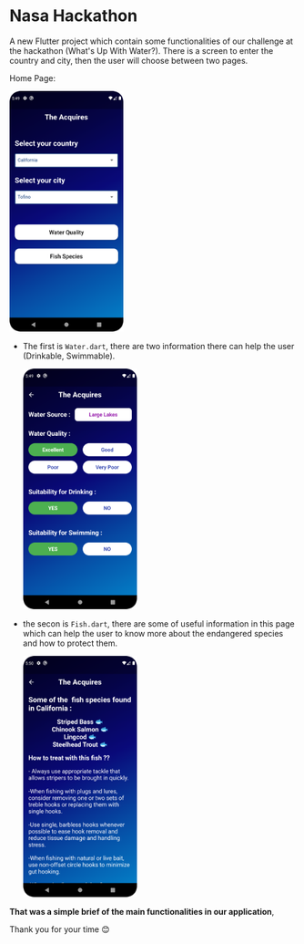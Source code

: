 # Nasa Hackathon

A new Flutter project which contain some functionalities of our challenge at the hackathon (What's Up With Water?). There is a screen to enter the country and city, then the user will choose between two pages.

Home Page: 

<img src="HomeScreen.png" width="200" />

  - The first is `Water.dart`, there are two information there can help the user (Drinkable, Swimmable).

    <img src="WaterScreen.png" width="200" />
    
  - the secon is `Fish.dart`, there are some of useful information in this page which can help the user to know more about the endangered species and how to protect them.

    <img src="fishScreen.png" width="200" />


**That was a simple brief of the main functionalities in our application**,

Thank you for your time 😊
